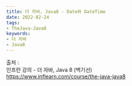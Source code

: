 ```yaml
---
title: 더 자바, Java8 - Date와 DateTime
date: 2022-02-24
tags:
- TheJava-Java8
keywords:
- 더 자바
- Java8
---
```


출처 :
<br/> 인프런 강의 - 더 자바, Java 8 (백기선)
<br/>https://www.inflearn.com/course/the-java-java8
